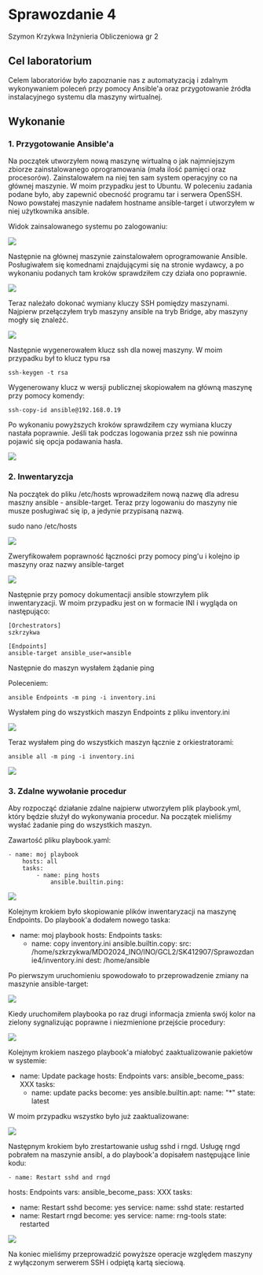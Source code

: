 # Sprawozdanie 4
Szymon Krzykwa
Inżynieria Obliczeniowa gr 2

## Cel laboratorium

Celem laboratoriów było zapoznanie nas z automatyzacją i zdalnym wykonywaniem poleceń przy pomocy Ansible'a oraz przygotowanie źródła instalacyjnego systemu dla maszyny wirtualnej.

## Wykonanie

### 1. Przygotowanie Ansible'a

Na początek utworzyłem nową maszynę wirtualną o jak najmniejszym zbiorze zainstalowanego oprogramowania (mała ilość pamięci oraz procesorów). Zainstalowałem na niej ten sam system operacyjny co na głównej maszynie. W moim przypadku jest to Ubuntu. W poleceniu zadania podane było, aby zapewnić obecność programu tar i serwera OpenSSH. Nowo powstałej maszynie nadałem hostname ansible-target i utworzyłem w niej użytkownika ansible. 

Widok zainsalowanego systemu po zalogowaniu:

![](./screeny/ansible.png)

Następnie na głównej maszynie zainstalowałem oprogramowanie Ansible. Posługiwałem się komednami znajdującymi się na stronie wydawcy, a po wykonaniu podanych tam kroków sprawdziłem czy działa ono poprawnie.

![](./screeny/ansible-version.png)

Teraz należało dokonać wymiany kluczy SSH pomiędzy maszynami. Najpierw przełączyłem tryb maszyny ansible na tryb Bridge, aby maszyny mogły się znaleźć. 

![](./screeny/bridge.png)

Następnie wygenerowałem klucz ssh dla nowej maszyny. W moim przypadku był to klucz typu rsa

    ssh-keygen -t rsa

Wygenerowany klucz w wersji publicznej skopiowałem na główną maszynę przy pomocy komendy:

    ssh-copy-id ansible@192.168.0.19

Po wykonaniu powyższych kroków sprawdziłem czy wymiana kluczy nastała poprawnie. Jeśli tak podczas logowania przez ssh nie powinna pojawić się opcja podawania hasła.

![](./screeny/ansible-ssh.png)

### 2. Inwentaryzcja

Na początek do pliku /etc/hosts wprowadziłem nową nazwę dla adresu maszny ansible - ansible-target. Teraz przy logowaniu do maszyny nie musze posługiwać się ip, a jedynie przypisaną nazwą. 

sudo nano /etc/hosts

![](./screeny/ansible-target.png)

Zweryfikowałem poprawność łączności przy pomocy ping'u i kolejno ip maszyny oraz nazwy ansible-target

![](./screeny/ping.png)

Następnie przy pomocy dokumentacji ansible stowrzyłem plik inwentaryzacji. W moim przypadku jest on w formacie INI i wygląda on następująco: 

    [Orchestrators]
    szkrzykwa

    [Endpoints]
    ansible-target ansible_user=ansible

Następnie do maszyn wysłałem żądanie ping

Poleceniem:

    ansible Endpoints -m ping -i inventory.ini

Wysłałem ping do wszystkich maszyn Endpoints z pliku inventory.ini

![](./screeny/inventory-ping.png)

Teraz wysłałem ping do wszystkich maszyn łącznie z orkiestratorami:

    ansible all -m ping -i inventory.ini

![](./screeny/ping-all.png)

### 3. Zdalne wywołanie procedur

Aby rozpocząć działanie zdalne najpierw utworzyłem plik playbook.yml, który będzie służył do wykonywania procedur. Na początek mieliśmy wysłać żadanie ping do wszystkich maszyn.

Zawartość pliku playbook.yaml:

    - name: moj playbook
        hosts: all
        tasks:
            - name: ping hosts
                ansible.builtin.ping:

![](./screeny/playbook-ping.png)

Kolejnym krokiem było skopiowanie plików inwentaryzacji na maszynę Endpoints. Do playbook'a dodałem nowego taska:

- name: moj playbook
  hosts: Endpoints
  tasks:
  - name: copy inventory.ini
    ansible.builtin.copy:
      src: /home/szkrzykwa/MDO2024_INO/INO/GCL2/SK412907/Sprawozdanie4/inventory.ini
      dest: /home/ansible

Po pierwszym uruchomieniu spowodowało to przeprowadzenie zmiany na maszynie ansible-target:

![](./screeny/playbook-copy1.png)

Kiedy uruchomiłem playbooka po raz drugi informacja zmienła swój kolor na zielony sygnalizując poprawne i niezmienione przejście procedury:

![](./screeny/playbook-copy2.png)

Kolejnym krokiem naszego playbook'a miałobyć zaaktualizowanie pakietów w systemie:

- name: Update package
  hosts: Endpoints
  vars:
    ansible_become_pass: XXX
  tasks:
  - name: update packs
    become: yes
    ansible.builtin.apt:
      name: "*"
      state: latest

W moim przypadku wszystko było już zaaktualizowane:

![](./screeny/playbook-update.png)

Następnym krokiem było zrestartowanie usług sshd i rngd. Usługę rngd pobrałem na maszynie ansibl, a do playbook'a dopisałem następujące linie kodu:

    - name: Restart sshd and rngd
  hosts: Endpoints
  vars:
    ansible_become_pass: XXX
  tasks:
  - name: Restart sshd
    become: yes
    service:
      name: sshd
      state: restarted
  - name: Restart rngd
    become: yes
    service:
      name: rng-tools
      state: restarted

![](./screeny/restart.png)

Na koniec mieliśmy przeprowadzić powyższe operacje względem maszyny z wyłączonym serwerem SSH i odpiętą kartą sieciową. 